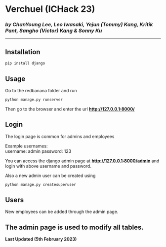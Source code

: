 # Verchuel (ICHack 23)
### *by ChanYoung Lee, Leo Iwasaki, Yejun (Tommy) Kang, Kritik Pant, Sangho (Victor) Kang & Sonny Ku*


---


## Installation 
```bash
pip install django
```

## Usage
Go to the redbanana folder and run
```bash
python manage.py runserver
```
Then go to the browser and enter the url **http://127.0.0.1:8000/**

## Login

The login page is common for admins and employees

Example usernames:  
username: admin
password: 123  

You can access the django admin page at **http://127.0.0.1:8000/admin** and login with above username and password.

Also a new admin user can be created using

```bash
python manage.py createsuperuser
```

## Users

New employees can be added through the admin page. 

The admin page is used to modify all tables.
---
**Last Updated (5th February 2023)**

